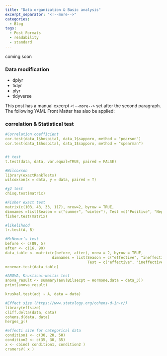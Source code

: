 ```yaml
---
title: "Data organization & Basic analysis"
excerpt_separator: "<!--more-->"
categories:
  - Blog
tags:
  - Post Formats
  - readability
  - standard
---
```

coming soon
### Data modification
- dplyr
- tidyr
- plyr
- tidyverse

<!--more-->

This post has a manual excerpt `<!--more-->` set after the second paragraph. The following YAML Front Matter has also be applied:

### correlation & Statistical test
```yaml
#Correlation coefficient
cor.test(data_1$hospital, data_1$sapporo, method = "pearson")
cor.test(data_1$hospital, data_1$sapporo, method = "spearman") 


#t test 
t.test(data, data, var.equal=TRUE, paired = FALSE)

#Wilcoxson
library(exactRankTests)
wilcoxson(x = data, y = data, paired = T)

#χ2 test
chisq.test(matrix)

#Fisher exact test
matrix(c(103, 43, 33, 117), nrow=2, byrow = TRUE,
dimnames =list(Season = c("summer", "winter"), Test =c("Positive", "Negative")))
fisher.test(matrix)

#likelihood
lr.test(A, B)

#McNemar’s test
before <- c(89, 5)
after <- c(16, 90)
data_table <- matrix(c(before, after), nrow = 2, byrow = TRUE,
                     dimnames = list(Season = c("effective", "ineffective"),
                                     Test = c("effective", "ineffective")))
mcnemar.test(data_table)

#ANOVA, Krustical-wallis test
anova_result <- summary(aov(Bilsecpt ~ Hormone,data = data_3))
print(anova_result)

kruskal.test(adj ~ A, data = data)

#Effect size (https://www.statology.org/cohens-d-in-r/)
library(effsize)
cliff.delta(data, data)
cohens.d(data, data)
herges_g()

#effecti size for categorical data
condition1 <- c(30, 20, 50)
condition2 <- c(35, 30, 35)
x <- cbind( condition1, condition2 )
cramersV( x )
```


